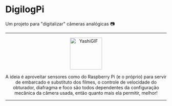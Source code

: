 # DigilogPi

Um projeto para "digitalizar" câmeras analógicas 📷

___

<div align="center">
  <img src="https://i.imgur.com/lrFmhiQ.gif" alt="YashiGIF" width="100">

  
  A ideia é aproveitar sensores como do Raspberry Pi (e o próprio) para servir de embarcado e substituto dos
  filmes, o controle de velocidade do obturador, diafragma e foco são todos dependentes da configuração
  mecânica da câmera usada, então quanto mais ela permitir, melhor!

  
  
</div>

___
